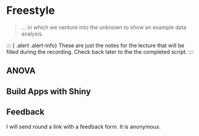 # Freestyle

>  ... in which we venture into the unknown to show an example data
  analysis.

::: { .alert .alert-info}
These are just the notes for the lecture that
will be filled during the recording.
Check back later to the the completed script.
:::

## ANOVA

## Build Apps with Shiny

## Feedback

I will send round a link with a feedback form.
It is anonymous.
